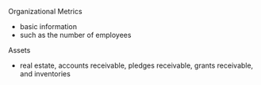 Organizational Metrics 
- basic information
-  such as the number of employees


Assets
- real estate, accounts receivable, pledges receivable, grants receivable, and inventories
